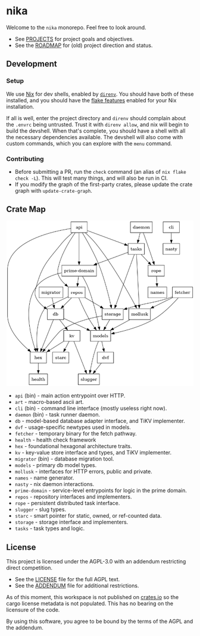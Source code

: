 # nika

Welcome to the `nika` monorepo. Feel free to look around.

- See [PROJECTS](./PROJECTS.md) for project goals and objectives.
- See the [ROADMAP](./ROADMAP.md) for (old) project direction and status.

## Development

### Setup

We use [Nix](https://nixos.org/) for dev shells, enabled by [`direnv`](https://direnv.net/).
You should have both of these installed, and you should have the
[flake features](https://nixos.wiki/wiki/flakes) enabled for your Nix installation.

If all is well, enter the project directory and `direnv` should complain about
the `.envrc` being untrusted. Trust it with `direnv allow`, and nix will begin
to build the devshell. When that's complete, you should have a shell with all
the necessary dependencies available. The devshell will also come with custom
commands, which you can explore with the `menu` command.

### Contributing

- Before submitting a PR, run the `check` command (an alias of `nix flake check -L`). This will test many things, and will also be run in CI.
- If you modify the graph of the first-party crates, please update the crate graph
with `update-crate-graph`.

## Crate Map
![Crate Graph](./media/crate-graph.png)

- `api` (bin) - main action entrypoint over HTTP.
- `art` - macro-based ascii art.
- `cli` (bin) - command line interface (mostly useless right now).
- `daemon` (bin) - task runner daemon.
- `db` - model-based database adapter interface, and TiKV implementer.
- `dvf` - usage-specific newtypes used in models.
- `fetcher` - temporary binary for the fetch pathway.
- `health` - health check framework
- `hex` - foundational hexagonal architecture traits.
- `kv` - key-value store interface and types, and TiKV implementer.
- `migrator` (bin) - database migration tool.
- `models` - primary db model types.
- `mollusk` - interfaces for HTTP errors, public and private.
- `names` - name generator.
- `nasty` - nix daemon interactions.
- `prime-domain` - service-level entrypoints for logic in the prime domain.
- `repos` - repository interfaces and implementers.
- `rope` - persistent distributed task interface.
- `slugger` - slug types.
- `starc` - smart pointer for static, owned, or ref-counted data.
- `storage` - storage interface and implementers.
- `tasks` - task types and logic.

## License

This project is licensed under the AGPL-3.0 with an addendum restricting direct competition. 

- See the [LICENSE](./LICENSE) file for the full AGPL text.
- See the [ADDENDUM](./ADDENDUM) file for additional restrictions.

As of this moment, this workspace is not published on [crates.io](https://crates.io) so the cargo license metadata is not populated. This has no bearing on the licensure of the code.

By using this software, you agree to be bound by the terms of the AGPL and the addendum.


